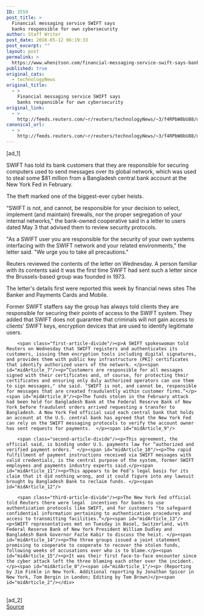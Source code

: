 ```yaml
---
ID: 3559
post_title: >
  Financial messaging service SWIFT says
  banks responsible for own cybersecurity
author: Staff Writer
post_date: 2016-05-12 06:19:33
post_excerpt: ""
layout: post
permalink: >
  https://www.whenitson.com/financial-messaging-service-swift-says-banks-responsible-for-own-cybersecurity/
published: true
original_cats:
  - technologyNews
original_title:
  - >
    Financial messaging service SWIFT says
    banks responsible for own cybersecurity
original_link:
  - >
    http://feeds.reuters.com/~r/reuters/technologyNews/~3/f4RPbW8bU88/us-bangladesh-heist-swift-fed-idUSKCN0Y22O8
canonical_url:
  - >
    http://feeds.reuters.com/~r/reuters/technologyNews/~3/f4RPbW8bU88/us-bangladesh-heist-swift-fed-idUSKCN0Y22O8
---
```

 [ad_1]
<br><div id="articleText">
<span id="midArticle_start"/>

<span class="focusParagraph" readability="5"><p><span class="articleLocatio&lt;/span&gt;n">SWIFT has told its bank customers that they are responsible for securing computers used to send messages over its global network, which was used to steal some $81 million from a Bangladesh central bank account at the New York Fed in February.</span></p></span><span id="midArticle_0"/><p>The theft marked one of the biggest-ever cyber heists.</p><span id="midArticle_1"/><p>“SWIFT is not, and cannot, be responsible for your decision to select, implement (and maintain) firewalls, nor the proper segregation of your internal networks," the bank-owned cooperative said in a letter to users dated May 3 that advised them to review security protocols.</p><span id="midArticle_2"/><p>"As a SWIFT user you are responsible for the security of your own systems interfacing with the SWIFT network and your related environments," the letter said. "We urge you to take all precautions."</p><span id="midArticle_3"/><p>Reuters reviewed the contents of the letter on Wednesday. A person familiar with its contents said it was the first time SWIFT had sent such a letter since the Brussels-based group was founded in 1973. </p><span id="midArticle_4"/><p>The letter's details first were reported this week by financial news sites The Banker and Payments Cards and Mobile. </p><span id="midArticle_5"/><p>Former SWIFT staffers say the group has always told clients they are responsible for securing their points of access to the SWIFT system. They added that SWIFT does not guarantee that criminals will not gain access to clients’ SWIFT keys, encryption devices that are used to identify legitimate users.</p><span id="midArticle_6"/>
        
        <span class="first-article-divide"/><p>A SWIFT spokeswoman told Reuters on Wednesday that SWIFT registers and authenticates its customers, issuing them encryption tools including digital signatures, and provides them with public key infrastructure (PKI) certificates that identify authorized users of the network. </p><span id="midArticle_7"/><p>“Customers are responsible for all messages signed with their certificates and, of course, for protecting their certificates and ensuring only duly authorized operators can use them to sign messages," she said. "SWIFT is not, and cannot be, responsible for messages that are created fraudulently within customer firms.”</p><span id="midArticle_8"/><p>The funds stolen in the February attack had been held for Bangladesh Bank at the Federal Reserve Bank of New York before fraudulent orders arrived requesting a transfer to Bangladesh. A New York Fed official said each central bank that holds an account at the U.S. central bank has agreed that the New York Fed can rely on the SWIFT messaging protocols to verify the account owner has sent requests for payments.  </p><span id="midArticle_9"/>
        
        <span class="second-article-divide"/><p>This agreement, the official said, is binding under U.S. payments law for “authorized and verified payment orders.” </p><span id="midArticle_10"/><p>The rapid fulfillment of payment instructions received via SWIFT messages with valid credentials, is the central purpose of the system, former SWIFT employees and payments industry experts said.</p><span id="midArticle_11"/><p>This appears to be Fed’s legal basis for its claim that it did nothing wrong, and it could figure into any lawsuit brought by Bangladesh Bank to reclaim funds. </p><span id="midArticle_12"/>
        
        <span class="third-article-divide"/><p>The New York Fed official told Reuters there were legal  incentives for banks to use authentication protocols like SWIFT, and for customers "to safeguard confidential information pertaining to authentication procedures and access to transmitting facilities.”</p><span id="midArticle_13"/><p>SWIFT representatives met on Tuesday in Basel, Switzerland, with Federal Reserve Bank of New York President William Dudley and Bangladesh Bank Governor Fazle Kabir to discuss the heist. </p><span id="midArticle_14"/><p>The three groups issued a joint statement promising to cooperate to cooperate to recover the stolen funds, following weeks of accusations over who is to blame.</p><span id="midArticle_15"/><p>It was their first face-to-face encounter since the cyber attack left the three blaming each other over the incident.    </p><span id="midArticle_0"/><span id="midArticle_1"/><p> (Reporting by Jim Finkle in New York. Additional reporting by Jonathan Spicer in New York, Tom Bergin in London; Editing by Tom Brown)</p><span id="midArticle_2"/></div>
<br>[ad_2]
<br><a href="http://feeds.reuters.com/~r/reuters/technologyNews/~3/f4RPbW8bU88/us-bangladesh-heist-swift-fed-idUSKCN0Y22O8">Source </a>